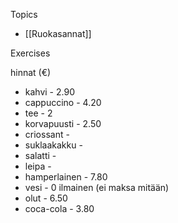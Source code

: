 Topics
- [[Ruokasannat]]

Exercises

hinnat (€)
- kahvi - 2.90
- cappuccino - 4.20
- tee - 2
- korvapuusti - 2.50
- criossant - 
- suklaakakku - 
- salatti - 
- leipa - 
- hamperlainen - 7.80
- vesi - 0 ilmainen (ei maksa mitään)
- olut - 6.50
- coca-cola - 3.80